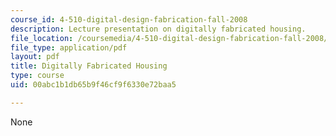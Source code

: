 ```yaml
---
course_id: 4-510-digital-design-fabrication-fall-2008
description: Lecture presentation on digitally fabricated housing.
file_location: /coursemedia/4-510-digital-design-fabrication-fall-2008/00abc1b1db65b9f46cf9f6330e72baa5_lec8.pdf
file_type: application/pdf
layout: pdf
title: Digitally Fabricated Housing
type: course
uid: 00abc1b1db65b9f46cf9f6330e72baa5

---
```

None
